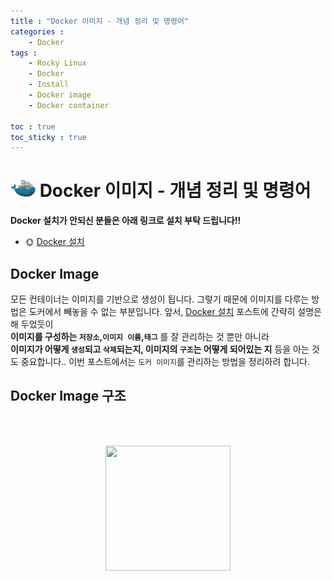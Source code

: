 ```yaml
---
title : "Docker 이미지 - 개념 정리 및 명령어"
categories :
    - Docker
tags :
    - Rocky Linux
    - Docker
    - Install
    - Docker image
    - Docker container

toc : true
toc_sticky : true
---
```


# <img src="https://github.com/hyundo0630/hyundo0630.github.io/blob/main/images/Docker%20%EA%B4%80%EB%A0%A8/docker%203d%20image.png?raw=true" width="40" hight="45"> Docker 이미지 - 개념 정리 및 명령어

**Docker 설치가 안되신 분들은 아래 링크로 설치 부탁 드립니다!!**
- :sun_with_face: <a href="https://hyundo0630.github.io/docker/Docker-%EC%84%A4%EC%B9%98/">Docker 설치</a>

## Docker Image

모든 컨테이너는 이미지를 기반으로 생성이 됩니다. 그렇기 때문에 이미지를 다루는 방법은 도커에서 빼놓을 수 없는 부분입니다. 앞서, <a href="https://hyundo0630.github.io/docker/Docker-%EC%84%A4%EC%B9%98/">Docker 설치</a> 포스트에 간략히 설명은 해 두었듯이 <br>
**이미지를 구성하는 `저장소`,`이미지 이름`,`태그`** 를 잘 관리하는 것 뿐만 아니라 <br>
**이미지가 어떻게 `생성`되고 `삭제`되는지, 이미지의 `구조`는 어떻게 되어있는 지** 등을 아는 것도 중요합니다.. 이번 포스트에서는 `도커 이미지`를 관리하는 방법을 정리하려 합니다.

## Docker Image 구조

<br><br>
<div style="text-align:center;">
<img src="https://github.com/hyundo0630/hyundo0630.github.io/blob/main/images/%EA%B0%90%EC%82%AC%ED%95%A9%EB%8B%88%EB%8B%A4.gif?raw=true" width="200" height="200">
</div>